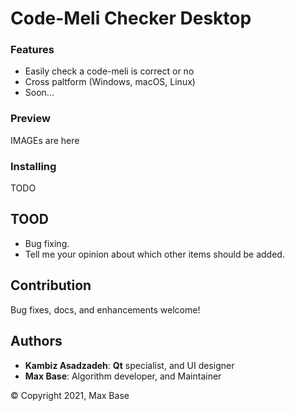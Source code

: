 # Code-Meli Checker Desktop

### Features

- Easily check a code-meli is correct or no
- Cross paltform (Windows, macOS, Linux)
- Soon...

### Preview

IMAGEs are here

### Installing

TODO

## TOOD

- Bug fixing.
- Tell me your opinion about which other items should be added.

## Contribution

Bug fixes, docs, and enhancements welcome!

## Authors

- **Kambiz Asadzadeh**: **Qt** specialist, and UI designer
- **Max Base**: Algorithm developer, and Maintainer

© Copyright 2021, Max Base
